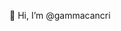  👋 Hi, I’m @gammacancri

  



<!---
gammacancri/gammacancri is a ✨ special ✨ repository because its `README.md` (this file) appears on your GitHub profile.
You can click the Preview link to take a look at your changes.
--->
